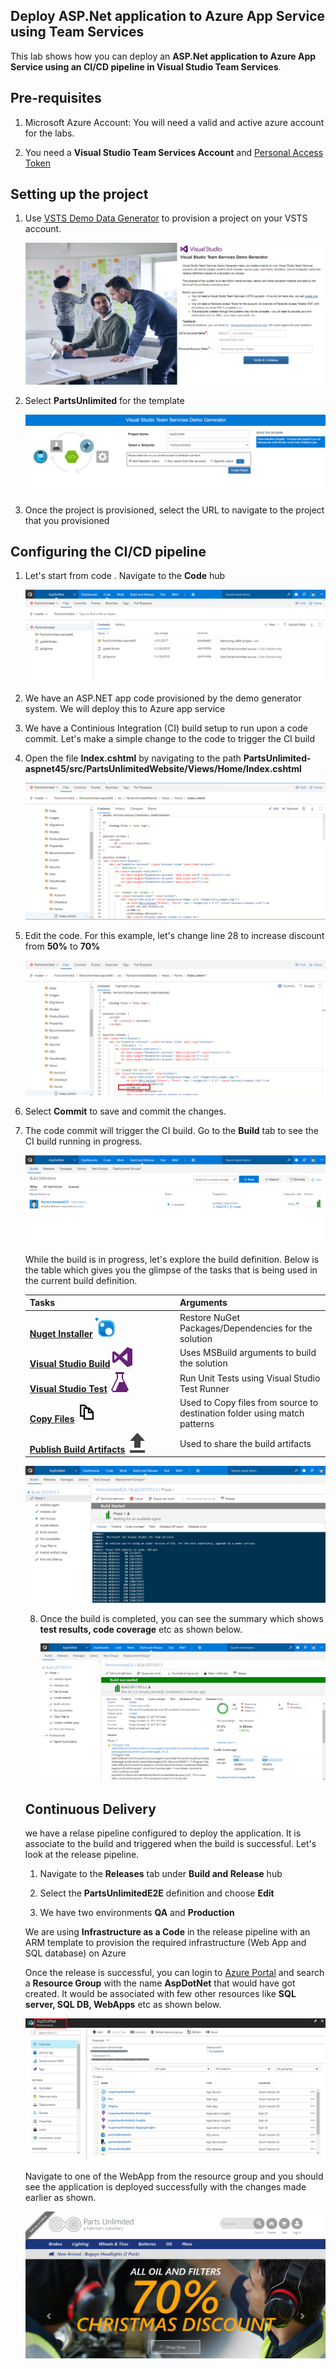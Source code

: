 ## Deploy ASP.Net application to Azure App Service using Team Services

This lab shows how you can deploy an **ASP.Net application to Azure App Service using an CI/CD pipeline in Visual Studio Team Services**.

## Pre-requisites

1. Microsoft Azure Account:</b> You will need a valid and active azure account for the labs.

2. You need a <b>Visual Studio Team Services Account</b> and <a href="http://bit.ly/2gBL4r4">Personal Access Token</a>


## Setting up the project

1. Use <a href="https://vstsdemogenerator.azurewebsites.net" target="_blank">VSTS Demo Data Generator</a> to provision a project on your VSTS account.

   ![](images/1.png)

2. Select **PartsUnlimited** for the template

   ![](images/2.png)

3. Once the project is provisioned, select the URL to navigate to the project that you provisioned


## Configuring the CI/CD pipeline

1. Let's start from code . Navigate to the **Code** hub 

   <img src="images/4.png">

2. We have an ASP.NET app code provisioned by the demo generator system. We will deploy this to Azure app service

3. We have a Continious Integration (CI) build setup to run upon a code commit. Let's make a simple change to the code to trigger the CI build

4. Open the file **Index.cshtml** by navigating to the path **PartsUnlimited-aspnet45/src/PartsUnlimitedWebsite/Views/Home/Index.cshtml**

   <img src="images/5.png">

5. Edit the code. For this example, let's change line 28 to increase discount from **50%** to **70%** 

   <img src="images/6.png">

6. Select **Commit** to save and commit the changes. 

7. The code commit will trigger the CI build. Go to the **Build** tab to see the CI build running in progress.

   <img src="images/7.png">

   While the build is in progress, let's explore the build definition. Below is the table which gives you the glimpse of the tasks that is being used in the current build definition.

   <table width="100%">
   <thead>
      <tr>
         <th width="50%"><b>Tasks</b></th>
         <th><b>Arguments</b></th>
      </tr>
   </thead>
   <tr>
      <td><a href="http://bit.ly/2ilmcHL"><b>Nuget Installer</b></a> <img src="images/nuget.png"></td>
      <td>Restore NuGet Packages/Dependencies for the solution </td>
   </tr>
   <tr>
      <td><a href="http://bit.ly/2xPrMUY"><b>Visual Studio Build</b></a> <img src="images/visual-studio-build.png"> </td>
      <td>Uses MSBuild arguments to build the solution </td>
   </tr>
   <tr>
      <td><a href="http://bit.ly/2xPqJ7f"><b>Visual Studio Test</b></a> <img src="images/vstest.png"> </td>
      <td>Run Unit Tests using Visual Studio Test Runner </td>
   </tr>
   <tr>
      <td><a href="http://bit.ly/2grMxTQ"><b>Copy Files</b></a> <img src="images/copy-files.png"> </td>
      <td>Used to Copy files from source to destination folder using match patterns </td>
   </tr>
   <tr>
      <td><a href="http://bit.ly/2yBgXde"><b>Publish Build Artifacts</b></a> <img src="images/publish-build-artifacts.png"> </td>
      <td> Used to share the build artifacts </td>
   </tr>
</table>

   <img src="images/8.png">

8. Once the build is completed, you can see the summary which shows **test results, code coverage** etc as shown below.

   <img src="images/9.png">

## Continuous Delivery

we have a relase pipeline configured to deploy the application. It is associate to the build and triggered when the build is successful. Let's look at the release pipeline.

1. Navigate to the **Releases** tab under **Build and Release** hub

2. Select the **PartsUnlimitedE2E** definition and choose **Edit**

3. We have two environments **QA** and **Production**

We are using **Infrastructure as a Code** in the release pipeline with an ARM template to provision the required infrastructure (Web App and SQL database) on Azure 

Once the release is successful, you can login to [Azure Portal](https://portal.azure.com) and search a **Resource Group** with the name **AspDotNet** that would have got created. It would be associated with few other resources like **SQL server, SQL DB, WebApps** etc as shown below.

<img src="images/10.png">

Navigate to one of the WebApp from the resource group and you should see the application is deployed successfully with the changes made earlier as shown.

<img src="images/11.png">
